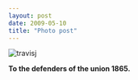 ```yaml
---
layout: post
date: 2009-05-10
title: "Photo post"
---
```

![travisj](/images/9799aef383b7e8e0a54c91e7493bd5bea0e36185a7f2a118b9c2b3d2b5dbfda5.jpg)

<b>To the defenders of the union 1865.</b>